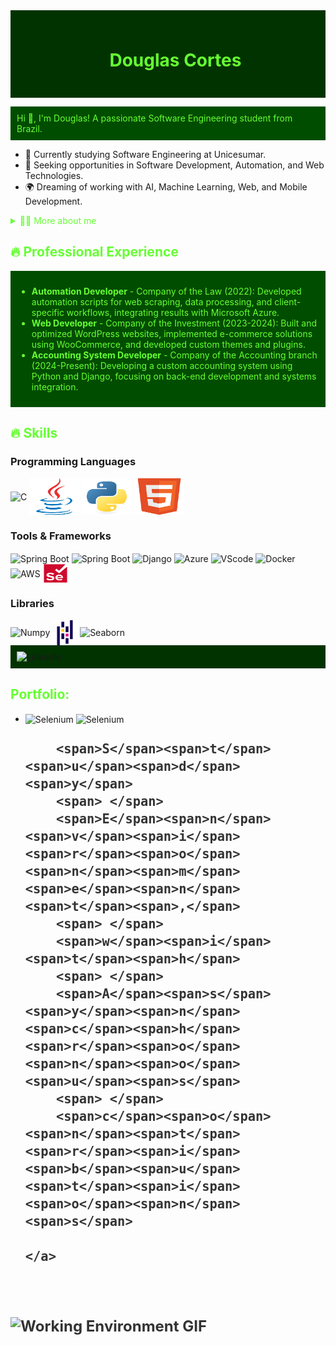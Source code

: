<!--Title-->
<div id="user-content-toc" style="background-color: #003300; padding: 10px;">
  <ul align="center">
    <summary><h1 style="display: inline-block; color: #66FF33;">Douglas Cortes</h1></summary>
  </ul>
</div>

<!-- Introduction -->
<p style="background-color: #004d00; padding: 10px; color: #66FF33;">
  Hi 👋, I'm Douglas! A passionate Software Engineering student from Brazil.

  - 🌱 Currently studying Software Engineering at Unicesumar.
  - 🔭 Seeking opportunities in Software Development, Automation, and Web Technologies.
  - 🌍 Dreaming of working with AI, Machine Learning, Web, and Mobile Development.
</p>


<!-- Dropdown: More About Me -->
<details>
  <summary style="color: #66FF33;">👨‍💻 More about me</summary>

  <p style="background-color: #004d00; padding: 10px; color: #66FF33;">
    💬 I have solid experience in Python, Django and automation technologies. Currently expanding my skill set with Java and am proficient in tools such as Selenium and Pandas for data manipulation. Additionally, I have experience in web development with PHP, JavaScript, HTML and CSS. Parallel to my studies in engineering, I developed social skills working as a support worker and acquired technical knowledge in network infrastructure, instruction and support by collaborating with the Superior Military Court of Brazil.
    
    ⚡ In my free time, I enjoy reading scientific articles, playing chess, and watching documentaries. I believe that diverse interests contribute to creative problem-solving! 
  </p>
</details>

<!-- Professional Experience -->
<h2 style="color: #66FF33;">🔥 Professional Experience</h2>
<div style="background-color: #004d00; padding: 10px; color: #66FF33;">
  <ul>
    <li><strong>Automation Developer</strong> - Company of the Law (2022): Developed automation scripts for web scraping, data processing, and client-specific workflows, integrating results with Microsoft Azure.</li>
    <li><strong>Web Developer</strong> - Company of the Investment (2023-2024): Built and optimized WordPress websites, implemented e-commerce solutions using WooCommerce, and developed custom themes and plugins.</li>
    <li><strong>Accounting System Developer</strong> - Company of the Accounting branch (2024-Present): Developing a custom accounting system using Python and Django, focusing on back-end development and systems integration.</li>
  </ul>
</div>

<!-- Skills -->
<h2 style="color: #66FF33;">🔥 Skills</h2>

<!-- Programming Languages -->
<div style="flex-basis: 48%;">
  <h3>Programming Languages</h3>
  <img align="center" alt="C" height="60" width="80" src="https://cdn.jsdelivr.net/gh/devicons/devicon/icons/c/c-original.svg">
  <img align="center" alt="Java" height="60" width="80" src="https://raw.githubusercontent.com/devicons/devicon/master/icons/java/java-original.svg">
  <img align="center" alt="Python" height="60" width="80" src="https://raw.githubusercontent.com/devicons/devicon/master/icons/python/python-original.svg">
  <img align="center" alt="HTML" height="60" width="80" src="https://raw.githubusercontent.com/devicons/devicon/master/icons/html5/html5-original.svg">

</div>

<!-- Tools & Frameworks -->
<div style="flex-basis: 48%;">
  <h3>Tools & Frameworks</h3>
  <img align="center" alt="Spring Boot" height="30" width="40" src="https://cdn.jsdelivr.net/gh/devicons/devicon@latest/icons/spring/spring-original.svg">
  <img align="center" alt="Spring Boot" height="30" width="40" src="https://cdn.jsdelivr.net/gh/devicons/devicon@latest/icons/maven/maven-original.svg" />
  <img align="center" alt="Django" height="30" width="40" src="https://cdn.jsdelivr.net/gh/devicons/devicon@latest/icons/django/django-plain.svg">
  <img align="center" alt="Azure" height="30" width="40" src="https://cdn.jsdelivr.net/gh/devicons/devicon@latest/icons/azure/azure-plain-wordmark.svg" />
  <img align="center" alt="VScode" height="30" width="40" src="https://cdn.jsdelivr.net/gh/devicons/devicon/icons/vscode/vscode-original.svg">
  <img align="center" alt="Docker" height="30" width="40" src="https://cdn.jsdelivr.net/gh/devicons/devicon@latest/icons/docker/docker-original-wordmark.svg" />
  <img align="center" alt="AWS" height="30" width="40" src="https://cdn.jsdelivr.net/gh/devicons/devicon@latest/icons/amazonwebservices/amazonwebservices-original-wordmark.svg">
  <img align="center" alt="Selenium" height="30" width="40" src="https://raw.githubusercontent.com/devicons/devicon/master/icons/selenium/selenium-original.svg">
</div>

<!-- Libraries -->
<div style="flex-basis: 48%;">
  <h3>Libraries</h3>
  <img align="center" alt="Numpy" height="30" width="40" src="https://cdn.jsdelivr.net/gh/devicons/devicon/icons/numpy/numpy-original.svg">
  <img align="center" alt="Pandas" src="https://raw.githubusercontent.com/devicons/devicon/2ae2a900d2f041da66e950e4d48052658d850630/icons/pandas/pandas-original.svg" width="40" height="40"/>
  <img align="center" alt="Seaborn" src="https://seaborn.pydata.org/_images/logo-mark-lightbg.svg" width="40" height="40"/>
</div>

<!-- Links -->
<div style="background-color: #003300; padding: 10px;">
  <a href="https://www.linkedin.com/in/douglas-cortes-2b315b82/" style="text-decoration: none;">
    <img src="https://img.shields.io/badge/LinkedIn-0077B5?style=for-the-badge&logo=linkedin&logoColor=white" alt="LinkedIn" />
  </a>
</div>

<!-- Portfolio -->
<h2 style="color: #66FF33;">Portfolio:</h2>
<ul>
  <li>
    <img align="center" alt="Selenium" height="60" width="80" src="https://cdn.jsdelivr.net/gh/devicons/devicon@latest/icons/github/github-original.svg" />
    <img align="center" alt="Selenium" height="60" width="80" src="https://cdn.jsdelivr.net/gh/devicons/devicon@latest/icons/djangorest/djangorest-plain.svg" />
    <a class="falling-link" href="https://github.com/dxara10/StudyAsync" style="display:inline-block; text-decoration:none; color:#333; font-size:24px; font-weight:bold; overflow:hidden; position:relative;">
        
        <span>S</span><span>t</span><span>u</span><span>d</span><span>y</span>
        <span> </span>
        <span>E</span><span>n</span><span>v</span><span>i</span><span>r</span><span>o</span><span>n</span><span>m</span><span>e</span><span>n</span><span>t</span><span>,</span>
        <span> </span>
        <span>w</span><span>i</span><span>t</span><span>h</span>
        <span> </span>
        <span>A</span><span>s</span><span>y</span><span>n</span><span>c</span><span>h</span><span>r</span><span>o</span><span>n</span><span>o</span><span>u</span><span>s</span>
        <span> </span>
        <span>c</span><span>o</span><span>n</span><span>t</span><span>r</span><span>i</span><span>b</span><span>u</span><span>t</span><span>i</span><span>o</span><span>n</span><span>s</span>

    </a>
  </li>
</ul>

<!-- GIF -->
<p align="left">
  <img align="center" src="https://github.com/VariableBee/VariableBee/assets/77739311/4e9f41af-6b57-49a7-b15a-74322e96b4d7" alt="Working Environment GIF">
</p>


